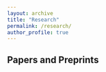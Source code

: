 ```yaml
---
layout: archive
title: "Research"
permalink: /research/
author_profile: true
---
```


## Papers and Preprints
